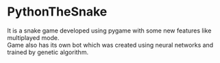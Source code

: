 # PythonTheSnake

It is a snake game developed using pygame with some new features like multiplayed mode.  
Game also has its own bot which was created using neural networks and trained by genetic algorithm.
